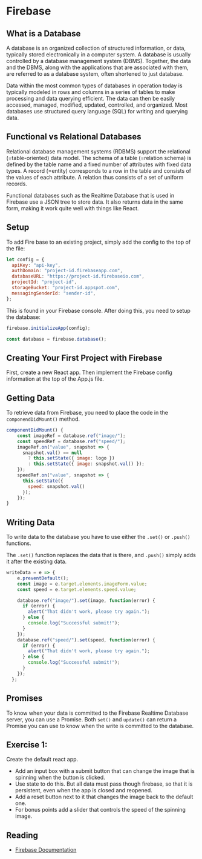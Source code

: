 # Firebase

## What is a Database

A database is an organized collection of structured information, or data, typically stored electronically in a computer system. A database is usually controlled by a database management system (DBMS). Together, the data and the DBMS, along with the applications that are associated with them, are referred to as a database system, often shortened to just database.

Data within the most common types of databases in operation today is typically modeled in rows and columns in a series of tables to make processing and data querying efficient. The data can then be easily accessed, managed, modified, updated, controlled, and organized. Most databases use structured query language (SQL) for writing and querying data.

## Functional vs Relational Databases

Relational database management systems (RDBMS) support the relational (=table-oriented) data model. The schema of a table (=relation schema) is defined by the table name and a fixed number of attributes with fixed data types. A record (=entity) corresponds to a row in the table and consists of the values of each attribute. A relation thus consists of a set of uniform records.

Functional databases such as the Realtime Database that is used in Firebase use a JSON tree to store data. It also returns data in the same form, making it  work quite well with things like React. 

## Setup

To add Fire base to an existing project, simply add the config to the top of the file:  

```javascript 
let config = {
  apiKey: "api-key",
  authDomain: "project-id.firebaseapp.com",
  databaseURL: "https://project-id.firebaseio.com",
  projectId: "project-id",
  storageBucket: "project-id.appspot.com",
  messagingSenderId: "sender-id",
};

```

This is found in your Firebase console. After doing this, you need to setup the database: 

```javascript
firebase.initializeApp(config);

const database = firebase.database();
```

## Creating Your First Project with Firebase

First, create a new React app. Then implement the Firebase config information at the top of the App.js file. 

## Getting Data

To retrieve data from Firebase, you need to place the code in the `componendDidMount()` method. 

```javascript
componentDidMount() {
    const imageRef = database.ref("image/");
    const speedRef = database.ref("speed/");
    imageRef.on("value", snapshot => {
      snapshot.val() == null
        ? this.setState({ image: logo })
        : this.setState({ image: snapshot.val() });
    });
    speedRef.on("value", snapshot => {
      this.setState({
        speed: snapshot.val()
      });
    });
}
```
## Writing Data

To write data to the database you have to use either the `.set()` or `.push()` functions. 

The `.set()` function replaces the data that is there, and `.push()` simply adds it after the existing data.

```javascript
writeData = e => {
    e.preventDefault();
    const image = e.target.elements.imageForm.value;
    const speed = e.target.elements.speed.value;

    database.ref("image/").set(image, function(error) {
      if (error) {
        alert("That didn't work, please try again.");
      } else {
        console.log("Successful submit!");
      }
    });
    database.ref("speed/").set(speed, function(error) {
      if (error) {
        alert("That didn't work, please try again.");
      } else {
        console.log("Successful submit!");
      }
    });
  };

```

## Promises

To know when your data is committed to the Firebase Realtime Database server, you can use a Promise. Both `set()` and `update()` can return a Promise you can use to know when the write is committed to the database.

## Exercise 1: 

Create the default react app.

- Add an input box with a submit button that can change the image that is spinning when the button is clicked. 
- Use state to do this. But all data must pass though firebase, so that it is persistent, even when the app is closed and reopened. 
- Add a reset button next to it that changes the image back to the default one. 
- For bonus points add a slider that controls the speed of the spinning image. 

## Reading
- [Firebase Documentation](https://firebase.google.com/docs/database/web/start?authuser=0)
